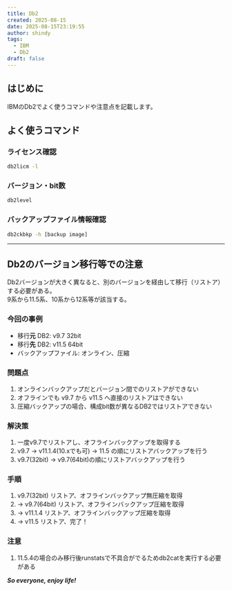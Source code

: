 ```yaml
---
title: Db2
created: 2025-08-15
date: 2025-08-15T23:19:55
author: shindy
tags:
  - IBM
  - Db2
draft: false
---
```

## はじめに
IBMのDb2でよく使うコマンドや注意点を記載します。

## よく使うコマンド
### ライセンス確認
```bash
db2licm -l
```
### バージョン・bit数
```bash
db2level
```
### バックアップファイル情報確認
```bash
db2ckbkp -h [backup image]
```

<div style="page-break-after: always; margin: 0; padding: 0;"><hr class="pagebreak" style="margin: 0; padding: 0;"></div>

## Db2のバージョン移行等での注意
Db2バージョンが大きく異なると、別のバージョンを経由して移行（リストア）する必要がある。  
9系から11.5系、10系から12系等が該当する。

### 今回の事例
- 移行**元** DB2: v9.7 32bit
- 移行**先** DB2: v11.5 64bit
- バックアップファイル: オンライン、圧縮
### 問題点
1. オンラインバックアップだとバージョン間でのリストアができない
2. オフラインでも v9.7 から v11.5 へ直接のリストアはできない
3. 圧縮バックアップの場合、構成bit数が異なるDB2ではリストアできない
### 解決策
1. 一度v9.7でリストアし、オフラインバックアップを取得する
2. v9.7 -> v11.1.4(10.xでも可) -> 11.5 の順にリストアバックアップを行う
3. v9.7(32bit) -> v9.7(64bit)の順にリストアバックアップを行う
### 手順
1. v9.7(32bit)
   リストア、オフラインバックアップ無圧縮を取得
2. -> v9.7(64bit)
   リストア、オフラインバックアップ圧縮を取得
3. -> v11.1.4
   リストア、オフラインバックアップ圧縮を取得
4. -> v11.5
   リストア、完了！
### 注意
1. 11.5.4の場合のみ移行後runstatsで不具合がでるためdb2catを実行する必要がある


***So everyone, enjoy life!***